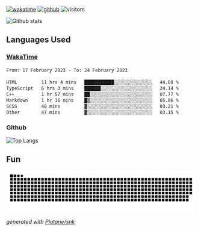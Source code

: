 [![wakatime](https://wakatime.com/badge/user/82c377cd-a54c-404c-b7df-177b313ca539.svg)](https://wakatime.com/@82c377cd-a54c-404c-b7df-177b313ca539)
[![github](https://img.shields.io/github/followers/xinthose?logo=github&style=plastic)](https://github.com/alanhamlett?tab=followers)
![visitors](https://visitor-badge.glitch.me/badge?page_id=xinthose&left_color=green&right_color=red)

![Github stats](https://github-readme-stats.vercel.app/api?username=xinthose&show_icons=true&theme=radical&count_private=true)

## Languages Used

### [WakaTime](https://wakatime.com/)
<!--START_SECTION:waka-->

```text
From: 17 February 2023 - To: 24 February 2023

HTML         11 hrs 4 mins   ███████████░░░░░░░░░░░░░░   44.08 %
TypeScript   6 hrs 3 mins    ██████░░░░░░░░░░░░░░░░░░░   24.14 %
C++          1 hr 57 mins    ██░░░░░░░░░░░░░░░░░░░░░░░   07.77 %
Markdown     1 hr 16 mins    █▒░░░░░░░░░░░░░░░░░░░░░░░   05.06 %
SCSS         48 mins         ▓░░░░░░░░░░░░░░░░░░░░░░░░   03.21 %
Other        47 mins         ▓░░░░░░░░░░░░░░░░░░░░░░░░   03.15 %
```

<!--END_SECTION:waka-->

### Github

![Top Langs](https://github-readme-stats.vercel.app/api/top-langs/?username=xinthose)

## Fun
![github contribution grid snake animation](https://raw.githubusercontent.com/xinthose/xinthose/output/github-contribution-grid-snake.svg)

_generated with [Platane/snk](https://github.com/Platane/snk)_
